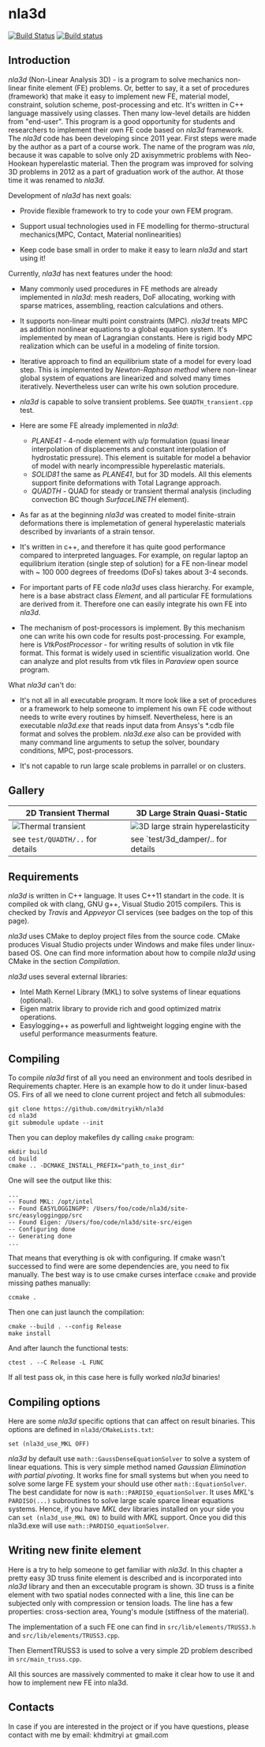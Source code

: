 # nla3d

[![Build Status](https://travis-ci.org/dmitryikh/nla3d.svg?branch=master)](https://travis-ci.org/dmitryikh/nla3d)
[![Build status](https://ci.appveyor.com/api/projects/status/mivnpx9ok0j3a8iy?svg=true)](https://ci.appveyor.com/project/dmitryikh/nla3d)

## Introduction

_nla3d_ (Non-Linear Analysis 3D) - is a program to solve mechanics non-linear finite element (FE)
problems. Or, better to say, it a set of procedures (framework) that make it easy to implement new
FE, material model, constraint, solution scheme, post-processing and etc. It's written in C++
language massively using classes. Then many low-level details are hidden from "end-user". This
program is a good opportunity for students and researchers to implement their own FE code based on
_nla3d_ framework. The _nla3d_ code has been developing since 2011 year. First steps were made by
the author as a part of a course work. The name of the program was _nla_, because it was capable to
solve only 2D axisymmetric problems with Neo-Hookean hyperelastic material. Then the program was
improved for solving 3D problems in 2012 as a part of graduation work of the author. At those time
it was renamed to _nla3d_.

Development of _nla3d_ has next goals:

  * Provide flexible framework to try to code your own FEM program.

  * Support usual technologies used in FE modelling for thermo-structural mechanics(MPC, Contact,
    Material nonlinearities)

  * Keep code base small in order to make it easy to learn _nla3d_ and start using
    it!

Currently, _nla3d_ has next features under the hood: 

  * Many commonly used procedures in FE methods are already implemented in _nla3d_: mesh readers,
    DoF allocating, working with sparse matrices, assembling, reaction calculations and others.

  * It supports non-linear multi point constraints (MPC). _nla3d_ treats MPC as addition nonlinear
    equations to a global equation system. It's implemented by mean of Lagrangian constants. Here is
    rigid body MPC realization which can be useful in a modeling of finite torsion.

  * Iterative approach to find an equilibrium state of a model for every load step. This is
    implemented by _Newton-Raphson method_ where non-linear global system of equations are
    linearized and solved many times iteratively. Nevertheless user can write his own solution
    procedure.

  * _nla3d_ is capable to solve transient problems. See `QUADTH_transient.cpp` test.

  * Here are some FE already implemented in _nla3d_:
    - *PLANE41* - 4-node element with u/p formulation (quasi linear
      interpolation of displacements and constant interpolation of hydrostatic pressure). This element
      is suitable for model a behavior of model with nearly incompressible hyperelastic materials.
    - *SOLID81* the same as *PLANE41*, but for 3D models. All this elements support finite
      deformations with Total Lagrange approach.
    - *QUADTH* - QUAD for steady or transient thermal analysis (including convection BC though
      *SurfaceLINETH* element).

  * As far as at the beginning _nla3d_ was created to model finite-strain deformations there is
    implemetation of general hyperelastic materials described by invariants of a strain tensor.

  * It's written in c++, and therefore it has quite good performance compared to interpreted
    languages. For example, on regular laptop an equilibrium iteration (single step of solution) for
a FE non-linear model with ~ 100 000 degrees of freedoms (DoFs) takes about 3-4 seconds.

  * For important parts of FE code _nla3d_ uses class hierarchy. For example, here is a base
    abstract class _Element_, and all particular FE formulations are derived from it. Therefore one
    can easily integrate his own FE into _nla3d_.

  * The mechanism of post-processors is implement. By this mechanism one can write his own code for
    results post-processing. For example, here is _VtkPostProcessor_ - for writing results of
solution in vtk file format. This format is widely used in scientific visualization world.  One can
analyze and plot results from vtk files in _Paraview_ open source program.

What _nla3d_ can't do:

  * It's not all in all executable program. It more look like a set of procedures or a framework to
    help someone to implement his own FE code without needs to write every routines by himself.
Nevertheless, here is an executable _nla3d.exe_ that reads input data from Ansys's *.cdb file format
and solves the problem. _nla3d.exe_ also can be provided with many command line arguments to setup
the solver, boundary conditions, MPC, post-processors.

  * It's not capable to run large scale problems in parrallel or on clusters.


## Gallery

| 2D Transient Thermal | 3D Large Strain Quasi-Static |
|----------------------|------------------------------|
| ![Thermal transient](test/QUADTH/timeplot.gif?raw=true "Thermal transient") | ![3D large strain hyperelasticity](test/3d_damper/3d_damper_timeplot.gif?raw=true "3D large strain hyperelasticity") |
| see `test/QUADTH/..` for details | see `test/3d_damper/.. for details |


## Requirements

_nla3d_ is written in C++ language. It uses C++11 standart in the code. It is compiled ok with
clang, GNU g++, Visual Studio 2015 compilers. This is checked by _Travis_ and _Appveyor_ CI
services (see badges on the top of this page).

_nla3d_ uses CMake to deploy project files from the source code. CMake produces Visual Studio projects
under Windows and make files under linux-based OS. One can find more information about how to
compile _nla3d_ using CMake in the section *Compilation*.

_nla3d_ uses several external libraries:

  * Intel Math Kernel Library (MKL) to solve systems of linear equations (optional).
  * Eigen matrix library to provide rich and good optimized matrix operations.
  * Easylogging++ as powerfull and lightweight logging engine with the useful performance measurments
    feature.

## Compiling

To compile _nla3d_ first of all you need an environment and tools desribed in Requirements chapter.
Here is an example how to do it under linux-based OS. Firs of all we need to clone current project
and fetch all submodules:

```
git clone https://github.com/dmitryikh/nla3d
cd nla3d
git submodule update --init
```

Then you can deploy makefiles dy calling ```cmake``` program:

```
mkdir build
cd build
cmake .. -DCMAKE_INSTALL_PREFIX="path_to_inst_dir"
```

One will see the output like this:

```
...
-- Found MKL: /opt/intel  
-- Found EASYLOGGINGPP: /Users/foo/code/nla3d/site-src/easyloggingpp/src  
-- Found Eigen: /Users/foo/code/nla3d/site-src/eigen  
-- Configuring done
-- Generating done
...
```

That means that everything is ok with configuring.
If cmake wasn't successed to find were are some dependencies are, you need to fix manually. The
best way is to use cmake curses interface ```ccmake``` and provide missing pathes manually:

```
ccmake .
```

Then one can just launch the compilation:

```
cmake --build . --config Release
make install
```

And after launch the functional tests:

```
ctest . --C Release -L FUNC
```

If all test pass ok, in this case here is fully worked _nla3d_ binaries!

## Compiling options

Here are some _nla3d_ specific options that can affect on result binaries. This options are defined
in ```nla3d/CMakeLists.txt```:

```
set (nla3d_use_MKL OFF)
```

_nla3d_ by default use ```math::GaussDenseEquationSolver``` to solve a system of linear equations. This is
very simple method named _Gaussian Elimination with partial pivoting_. It works fine for small
systems but when you need to solve some large FE system your should use other ```math::EquationSolver```.
The best candidate for now is ```math::PARDISO_equationSolver```. It uses _MKL_'s ```PARDISO(...)```
subroutines to solve large scale sparce linear equations systems. Hence, if you have _MKL_ dev
libraries installed on your side you can ```set (nla3d_use_MKL ON)``` to build with _MKL_ support.
Once you did this nla3d.exe will use ```math::PARDISO_equationSolver```.

 
## Writing new finite element

Here is a try to help someone to get familiar with _nla3d_. In this chapter a pretty easy 3D
truss finite element is described and is incorporated into _nla3d_ library and then an excecutable
program is shown. 3D truss is a finite element with two spatial nodes connected with a line, this
line can be subjected only with compression or tension loads. The line has a few properties:
cross-section area, Young's module (stiffness of the material).

The implementation of a such FE one can find in ```src/lib/elements/TRUSS3.h``` and ```src/lib/elements/TRUSS3.cpp```.

Then ElementTRUSS3 is used to solve a very simple 2D problem described in ```src/main_truss.cpp```.

All this sources are massively commented to make it clear how to use it and how to implement new FE
into nla3d.

## Contacts

In case if you are interested in the project or if you have questions, please contact with me by
email: khdmitryi ```at``` gmail.com
